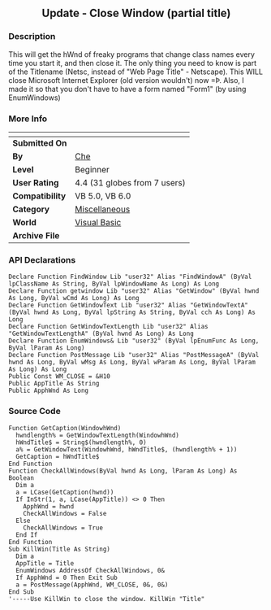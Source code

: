 ﻿<div align="center">

## Update \- Close Window \(partial title\)


</div>

### Description

This will get the hWnd of freaky programs that change class names every time you start it, and then close it. The only thing you need to know is part of the Titlename (Netsc, instead of "Web Page Title" - Netscape). This WILL close Microsoft Internet Explorer (old version wouldn't) now =Þ. Also, I made it so that you don't have to have a form named "Form1" (by using EnumWindows)
 
### More Info
 


<span>             |<span>
---                |---
**Submitted On**   |
**By**             |[Che](https://github.com/Planet-Source-Code/PSCIndex/blob/master/ByAuthor/che.md)
**Level**          |Beginner
**User Rating**    |4.4 (31 globes from 7 users)
**Compatibility**  |VB 5\.0, VB 6\.0
**Category**       |[Miscellaneous](https://github.com/Planet-Source-Code/PSCIndex/blob/master/ByCategory/miscellaneous__1-1.md)
**World**          |[Visual Basic](https://github.com/Planet-Source-Code/PSCIndex/blob/master/ByWorld/visual-basic.md)
**Archive File**   |[](https://github.com/Planet-Source-Code/che-update-close-window-partial-title__1-8784/archive/master.zip)

### API Declarations

```
Declare Function FindWindow Lib "user32" Alias "FindWindowA" (ByVal lpClassName As String, ByVal lpWindowName As Long) As Long
Declare Function getwindow Lib "user32" Alias "GetWindow" (ByVal hwnd As Long, ByVal wCmd As Long) As Long
Declare Function GetWindowText Lib "user32" Alias "GetWindowTextA" (ByVal hwnd As Long, ByVal lpString As String, ByVal cch As Long) As Long
Declare Function GetWindowTextLength Lib "user32" Alias "GetWindowTextLengthA" (ByVal hwnd As Long) As Long
Declare Function EnumWindows& Lib "user32" (ByVal lpEnumFunc As Long, ByVal lParam As Long)
Declare Function PostMessage Lib "user32" Alias "PostMessageA" (ByVal hwnd As Long, ByVal wMsg As Long, ByVal wParam As Long, ByVal lParam As Long) As Long
Public Const WM_CLOSE = &H10
Public AppTitle As String
Public ApphWnd As Long
```


### Source Code

```
Function GetCaption(WindowhWnd)
  hwndlength% = GetWindowTextLength(WindowhWnd)
  hWndTitle$ = String$(hwndlength%, 0)
  a% = GetWindowText(WindowhWnd, hWndTitle$, (hwndlength% + 1))
  GetCaption = hWndTitle$
End Function
Function CheckAllWindows(ByVal hwnd As Long, lParam As Long) As Boolean
  Dim a
  a = LCase(GetCaption(hwnd))
  If InStr(1, a, LCase(AppTitle)) <> 0 Then
    ApphWnd = hwnd
    CheckAllWindows = False
  Else
    CheckAllWindows = True
  End If
End Function
Sub KillWin(Title As String)
  Dim a
  AppTitle = Title
  EnumWindows AddressOf CheckAllWindows, 0&
  If ApphWnd = 0 Then Exit Sub
  a = PostMessage(ApphWnd, WM_CLOSE, 0&, 0&)
End Sub
'-----Use KillWin to close the window. KillWin "Title"
```


